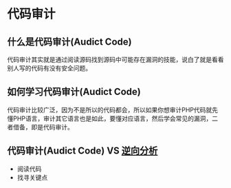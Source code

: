 # 代码审计

## 什么是代码审计(Audict Code)
代码审计其实就是通过阅读源码找到源码中可能存在漏洞的技能，说白了就是看看别人写的代码有没有安全问题。

<DocsAD/>

## 如何学习代码审计(Audict Code)
代码审计比较广泛，因为不是所以的代码都会，所以如果你想审计PHP代码就先懂PHP语言，审计其它语言也是如此，要懂对应语言，然后学会常见的漏洞，二者借备，即是代码审计。

## 代码审计(Audict Code) VS [逆向分析](/reverse/)
* 阅读代码
* 找寻关键点

